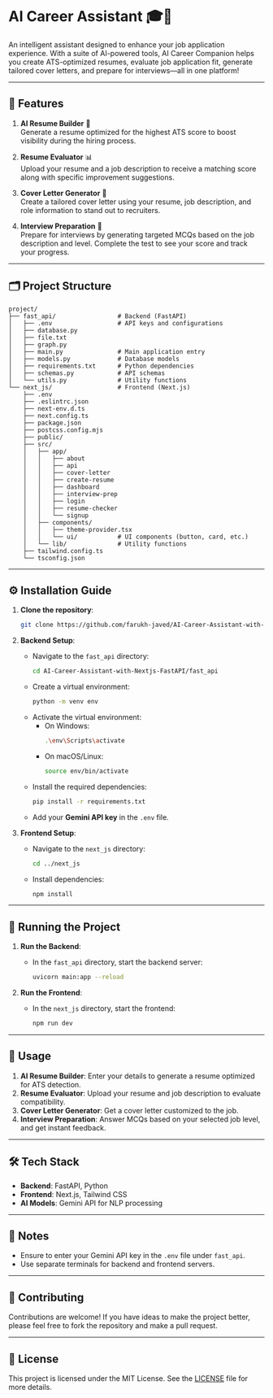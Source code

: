 # AI Career Assistant 🎓💼

An intelligent assistant designed to enhance your job application experience. With a suite of AI-powered tools, AI Career Companion helps you create ATS-optimized resumes, evaluate job application fit, generate tailored cover letters, and prepare for interviews—all in one platform!

---

## 🚀 Features

1. **AI Resume Builder** 📝  
   Generate a resume optimized for the highest ATS score to boost visibility during the hiring process.

2. **Resume Evaluator** 📊  
   Upload your resume and a job description to receive a matching score along with specific improvement suggestions.

3. **Cover Letter Generator** 📄  
   Create a tailored cover letter using your resume, job description, and role information to stand out to recruiters.

4. **Interview Preparation** 🎯  
   Prepare for interviews by generating targeted MCQs based on the job description and level. Complete the test to see your score and track your progress.

---

## 🗂 Project Structure

```
project/
├── fast_api/                 # Backend (FastAPI)
│   ├── .env                  # API keys and configurations
│   ├── database.py
│   ├── file.txt
│   ├── graph.py
│   ├── main.py               # Main application entry
│   ├── models.py             # Database models
│   ├── requirements.txt      # Python dependencies
│   ├── schemas.py            # API schemas
│   └── utils.py              # Utility functions
└── next_js/                  # Frontend (Next.js)
    ├── .env
    ├── .eslintrc.json
    ├── next-env.d.ts
    ├── next.config.ts
    ├── package.json
    ├── postcss.config.mjs
    ├── public/
    ├── src/
    │   ├── app/
    │   │   ├── about
    │   │   ├── api
    │   │   ├── cover-letter
    │   │   ├── create-resume
    │   │   ├── dashboard
    │   │   ├── interview-prep
    │   │   ├── login
    │   │   ├── resume-checker
    │   │   └── signup
    │   ├── components/
    │   │   ├── theme-provider.tsx
    │   │   └── ui/           # UI components (button, card, etc.)
    │   └── lib/              # Utility functions
    ├── tailwind.config.ts
    └── tsconfig.json
```

---

## ⚙️ Installation Guide

1. **Clone the repository**:
   ```bash
   git clone https://github.com/farukh-javed/AI-Career-Assistant-with-Nextjs-FastAPI.git
   ```

2. **Backend Setup**:
   - Navigate to the `fast_api` directory:
     ```bash
     cd AI-Career-Assistant-with-Nextjs-FastAPI/fast_api
     ```
   - Create a virtual environment:
     ```bash
     python -m venv env
     ```
   - Activate the virtual environment:
     - On Windows:
       ```bash
       .\env\Scripts\activate
       ```
     - On macOS/Linux:
       ```bash
       source env/bin/activate
       ```
   - Install the required dependencies:
     ```bash
     pip install -r requirements.txt
     ```
   - Add your **Gemini API key** in the `.env` file.

3. **Frontend Setup**:
   - Navigate to the `next_js` directory:
     ```bash
     cd ../next_js
     ```
   - Install dependencies:
     ```bash
     npm install
     ```

---

## 🏃 Running the Project

1. **Run the Backend**:
   - In the `fast_api` directory, start the backend server:
     ```bash
     uvicorn main:app --reload
     ```

2. **Run the Frontend**:
   - In the `next_js` directory, start the frontend:
     ```bash
     npm run dev
     ```

---

## 📝 Usage

1. **AI Resume Builder**: Enter your details to generate a resume optimized for ATS detection.
2. **Resume Evaluator**: Upload your resume and job description to evaluate compatibility.
3. **Cover Letter Generator**: Get a cover letter customized to the job.
4. **Interview Preparation**: Answer MCQs based on your selected job level, and get instant feedback.

---

## 🛠️ Tech Stack

- **Backend**: FastAPI, Python
- **Frontend**: Next.js, Tailwind CSS
- **AI Models**: Gemini API for NLP processing

---

## 📌 Notes

- Ensure to enter your Gemini API key in the `.env` file under `fast_api`.
- Use separate terminals for backend and frontend servers.

---

## 🤝 Contributing

Contributions are welcome! If you have ideas to make the project better, please feel free to fork the repository and make a pull request.

---

## 📄 License

This project is licensed under the MIT License. See the [LICENSE](LICENSE) file for more details.
